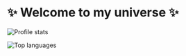 # :sparkles: Welcome to my universe :sparkles:

![Profile stats](https://github-readme-stats.vercel.app/api?username=JulesGuesnon&show_icons=true&theme=tokyonight&hide=contribs,prs&count_private=true)

![Top languages](https://github-readme-stats.vercel.app/api/top-langs/?username=JulesGuesnon&theme=tokyonight&hide=kotlin)
